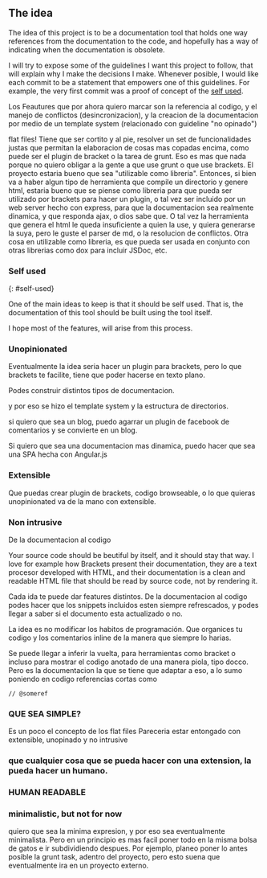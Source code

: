 ## The idea

The idea of this project is to be a documentation tool that holds one way references from the documentation to the code, and hopefully has a way of indicating when the documentation is obsolete.

I will try to expose some of the guidelines I want this project to follow, that will explain why I make the decisions I make. Whenever posible, I would like each commit to be a statement that empowers one of this guidelines. For example, the very first commit was a proof of
concept of the [self used](#self-used).


Los Feautures que por ahora quiero marcar son la referencia al codigo, y el manejo de conflictos (desincronizacion), y la creacion de la documentacion por medio de un template system (relacionado con guideline "no opinado")



flat files!
Tiene que ser cortito y al pie, resolver un set de funcionalidades justas que permitan la elaboracion de cosas mas copadas encima, como puede ser el plugin de bracket o la tarea de grunt. Eso es mas que nada porque no quiero obligar a la gente a que use grunt o que use brackets.
El proyecto estaria bueno que sea "utilizable como libreria". Entonces, si bien va a haber algun tipo de herramienta que compile un directorio y genere html, estaria bueno que se piense como libreria para que pueda ser utilizado por brackets para hacer un plugin, o tal vez ser incluido por un web server hecho con express, para que la documentacion sea realmente dinamica, y que responda ajax, o dios sabe que.  O tal vez la herramienta que genera el html le queda insuficiente a quien la use, y quiera generarse la suya, pero le guste el parser de md, o la resolucion de conflictos. Otra cosa en utilizable como libreria, es que pueda ser usada en conjunto con otras librerias como dox para incluir JSDoc, etc.


### Self used
{: #self-used}

One of the main ideas to keep is that it should be self used. That is, the documentation of this tool should be built using the tool itself.

I hope most of the features, will arise from this process.

### Unopinionated
Eventualmente la idea seria hacer un plugin para brackets, pero lo que brackets te facilite, tiene que poder hacerse en texto plano.

Podes construir distintos tipos de documentacion.

y por eso se hizo el template system y la estructura de directorios.

si quiero que sea un blog, puedo agarrar un plugin de facebook de comentarios y se convierte en un blog.

Si quiero que sea una documentacion mas dinamica, puedo hacer que sea una SPA hecha con Angular.js

### Extensible
Que puedas crear plugin de brackets, codigo browseable, o lo que quieras
unopinionated va de la mano con extensible.

### Non intrusive


De la documentacion al codigo

Your source code should be beutiful by itself, and it should stay that way. I love for example how Brackets present their documentation, they
are a text procesor developed with HTML, and their documentation is a clean and readable HTML file that should be read by source code, not by rendering it.

Cada ida te puede dar features distintos. De la documentacion al codigo podes hacer que los snippets incluidos esten siempre refrescados, y podes llegar a saber si el documento esta actualizado o no.

La idea es no modificar los habitos de programación. Que organices tu codigo y los comentarios inline de la manera que siempre lo harias.


Se puede llegar a inferir la vuelta, para herramientas como bracket o incluso para mostrar el codigo anotado de una manera piola, tipo docco. Pero es la documentacion la que se tiene que adaptar a eso, a lo sumo poniendo en codigo referencias cortas como

    // @someref


### QUE SEA SIMPLE?
Es un poco el concepto de los flat files
Pareceria estar entongado con extensible, unopinado y no intrusive

### que cualquier cosa que se pueda hacer con una extension, la pueda hacer un humano.
### HUMAN READABLE

### minimalistic, but not for now
quiero que sea la minima expresion, y por eso sea eventualmente minimalista. Pero en un principio es mas facil poner todo en la misma bolsa de gatos e ir subdividiendo despues. Por ejemplo, planeo poner lo antes posible la grunt task, adentro del proyecto, pero esto suena que eventualmente ira en un proyecto externo.
